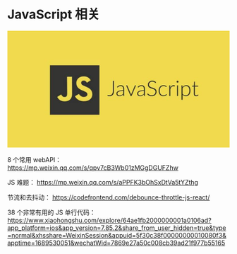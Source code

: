 # JavaScript 相关

![](/images/javascript.webp)

8 个常用 webAPI：
https://mp.weixin.qq.com/s/qpv7cB3Wb01zMGgDGUFZhw

JS 难题：
https://mp.weixin.qq.com/s/aPPFK3bOhSxDtVa5tYZthg

节流和去抖动：
https://codefrontend.com/debounce-throttle-js-react/

38 个非常有用的 JS 单行代码：
https://www.xiaohongshu.com/explore/64ae1fb2000000001a0106ad?app_platform=ios&app_version=7.85.2&share_from_user_hidden=true&type=normal&xhsshare=WeixinSession&appuid=5f30c38f00000000010080f3&apptime=1689530051&wechatWid=7869e27a50c008cb39ad21f977b55165
